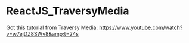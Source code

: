 # ReactJS_TraversyMedia
Got this tutorial from Traversy Media: https://www.youtube.com/watch?v=w7ejDZ8SWv8&amp;t=24s
